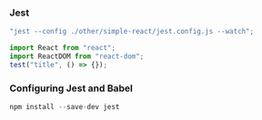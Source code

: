 ### Jest

```js
"jest --config ./other/simple-react/jest.config.js --watch";
```

```js
import React from "react";
import ReactDOM from "react-dom";
test("title", () => {});
```

### Configuring Jest and Babel

```js
npm install --save-dev jest
```

